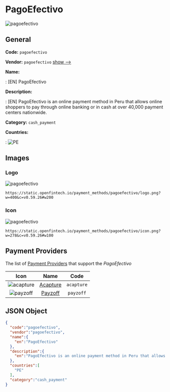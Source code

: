 
# PagoEfectivo 
![pagoefectivo](https://static.openfintech.io/payment_methods/pagoefectivo/logo.png?w=400&c=v0.59.26#w200)  

## General 
**Code:** `pagoefectivo` 
 
**Vendor:** `pagoefectivo` [show -->](/vendors/pagoefectivo/) 
 
**Name:** 
 
:	[EN] PagoEfectivo 
 
**Description:** 
 
: [EN] PagoEfectivo is an online payment method in Peru that allows online shoppers to pay through online banking or in cash at over 40,000 payment centers nationwide. 
 
**Category:** `cash_payment` 
 
**Countries:** 
 
:	![PE](https://cdnjs.cloudflare.com/ajax/libs/flag-icon-css/3.3.0/flags/4x3/pe.svg#w24)  

## Images 

### Logo 
![pagoefectivo](https://static.openfintech.io/payment_methods/pagoefectivo/logo.png?w=400&c=v0.59.26#w200)  

```
https://static.openfintech.io/payment_methods/pagoefectivo/logo.png?w=400&c=v0.59.26#w200
```  

### Icon 
![pagoefectivo](https://static.openfintech.io/payment_methods/pagoefectivo/icon.png?w=278&c=v0.59.26#w100)  

```
https://static.openfintech.io/payment_methods/pagoefectivo/icon.png?w=278&c=v0.59.26#w100
```  

## Payment Providers 
 
The list of [Payment Providers](/payment-providers/) that support the _PagoEfectivo_ 

|Icon|Name|Code| 
|:---:|:---:|:---:| 
|![acapture](https://static.openfintech.io/payment_providers/acapture/icon.png?w=278&c=v0.59.26#w100) |[Acapture](/payment-providers/acapture/)|`acapture`| 
|![payzoff](https://static.openfintech.io/payment_providers/payzoff/icon.png?w=278&c=v0.59.26#w100) |[Payzoff](/payment-providers/payzoff/)|`payzoff`| 
 

## JSON Object 

```json
{
  "code":"pagoefectivo",
  "vendor":"pagoefectivo",
  "name":{
    "en":"PagoEfectivo"
  },
  "description":{
    "en":"PagoEfectivo is an online payment method in Peru that allows online shoppers to pay through online banking or in cash at over 40,000 payment centers nationwide."
  },
  "countries":[
    "PE"
  ],
  "category":"cash_payment"
}
```  

